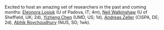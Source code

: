 Excited to host an amazing set of researchers in the past and coming months: 
[Eleonora Losiuk](https://www.math.unipd.it/~elosiouk/) (U of Padova, IT; 4m),
[Neil Walkinshaw](https://www.sheffield.ac.uk/cs/people/academic/neil-walkinshaw) (U of Sheffield, UK; 2d),
[Yizheng Chen](https://surrealyz.github.io/) (UMD, US; 1d),
[Andreas Zeller](https://andreas-zeller.info/) (CISPA, DE; 2d),
[Abhik Roychoudhury](https://abhikrc.com/) (NUS, SG; 1wk).
